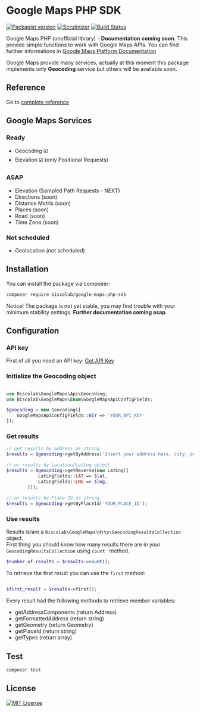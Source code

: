 # Google Maps PHP SDK

[![Packagist version](https://img.shields.io/packagist/v/biscolab/google-maps-php-sdk.svg)](https://packagist.org/packages/biscolab/google-maps-php-sdk) [![Scrutinizer](https://img.shields.io/scrutinizer/g/biscolab/google-maps-php-sdk.svg)](https://scrutinizer-ci.com/g/biscolab/google-maps-php-sdk/) [![Build Status](https://travis-ci.org/biscolab/google-maps-php-sdk.svg?branch=master)](https://travis-ci.org/biscolab/google-maps-php-sdk)

Google Maps PHP (unofficial library) - **Documentation coming soon**.
This provide simple functions to work with Google Maps APIs. You can find further informations in [Google Maps Platform Documentation](https://developers.google.com/maps/documentation/)

Google Maps provide many services, actually at this moment this package implements only **Geocoding** service but others will be available soon.

## Reference
Go to [complete reference](https://biscolab.com/google-maps-php-reference/)

## Google Maps Services

### Ready
* Geocoding :ballot_box_with_check:
* Elevation :ballot_box_with_check: (only Positional Requests)

### ASAP
* Elevation (Sampled Path Requests - NEXT)
* Directions (soon)
* Distance Matrix (soon)
* Places (soon)
* Road (soon)
* Time Zone (soon)

### Not scheduled
* Geolocation (not scheduled)

## Installation

You can install the package via composer:
```sh
composer require biscolab/google-maps-php-sdk
```
Notice! The package is not yet stable, you may find trouble with your minimum stability settings. 
**Further documentation coming asap**.

## Configuration

### API key

First of all you need an API key: [Get API Key](https://developers.google.com/maps/documentation/geolocation/get-api-key)

### Initialize the Geocoding object

```php

use Biscolab\GoogleMaps\Api\Geocoding;
use Biscolab\GoogleMaps\Enum\GoogleMapsApiConfigFields;

$geocoding = new Geocoding([
	GoogleMapsApiConfigFields::KEY => 'YOUR_API_KEY'
]);
```

### Get results

```php
// get results by address as string
$results = $geocoding->getByAddress('Insert your address here, city, postal code etc...');

// or results by Location/LatLng object
$results = $geocoding->getReverse(new LatLng([
			LatLngFields::LAT => $lat,
			LatLngFields::LNG => $lng,
		]));
		
// or results by Place ID as string
$results = $geocoding->getByPlaceId('YOUR_PLACE_ID');

```

### Use results
Results is/are a `Biscolab\GoogleMaps\Http\GeocodingResultsCollection` object.  
First thing you should know how many results there are in your `GeocodingResultsCollection` using `count
` method.
```php
$number_of_results = $results->count();
```
To retrieve the first result you can use the `first` method:

```php

$first_result = $results->first();

```

Every result had the following methods to retrieve member variables:

* getAddressComponents (return Address)
* getFormattedAddress (return string)
* getGeometry (return Geometry)
* getPlaceId (return string)
* getTypes (return array)

## Test

```sh
composer test
```

## License
[![MIT License](https://img.shields.io/github/license/biscolab/google-maps-php-sdk.svg)](https://github.com/biscolab/google-maps-php-sdk/blob/master/LICENSE)
